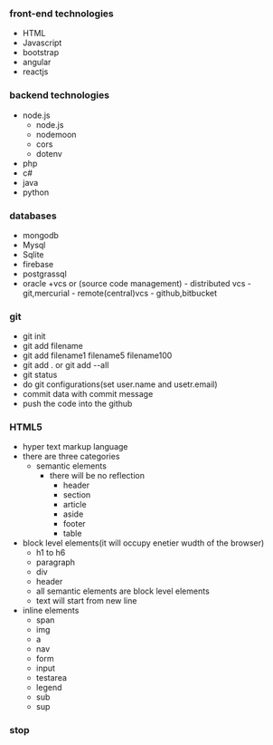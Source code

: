  ### front-end technologies
- HTML
- Javascript
- bootstrap
- angular
- reactjs


### backend technologies
- node.js
	- node.js
	- nodemoon
	- cors
	- dotenv
- php
- c#
- java
- python


### databases
- mongodb
- Mysql
- Sqlite
- firebase
- postgrassql
- oracle
+vcs   or (source code management)
	  - distributed vcs
                    - git,mercurial
          - remote(central)vcs
                    - github,bitbucket
### git 

- git init
- git add filename
- git add filename1 filename5 filename100
- git add . or git add --all
- git status
- do git configurations(set user.name and usetr.email)
- commit data with commit message
- push the code into the github


### HTML5

- hyper text markup language
- there are three categories 
    - semantic elements
	     - there will be no reflection
		    - header
			- section
			- article
			- aside
			- footer
			- table
- block level elements(it will occupy enetier wudth of the browser)
	- h1 to h6
	- paragraph
    - div
	- header
	- all semantic elements are block level elements 
	- text will start from new line 
- inline elements
	- span
	- img
	- a
	- nav
	- form
	- input
	- testarea
	- legend
	- sub
	- sup

### stop